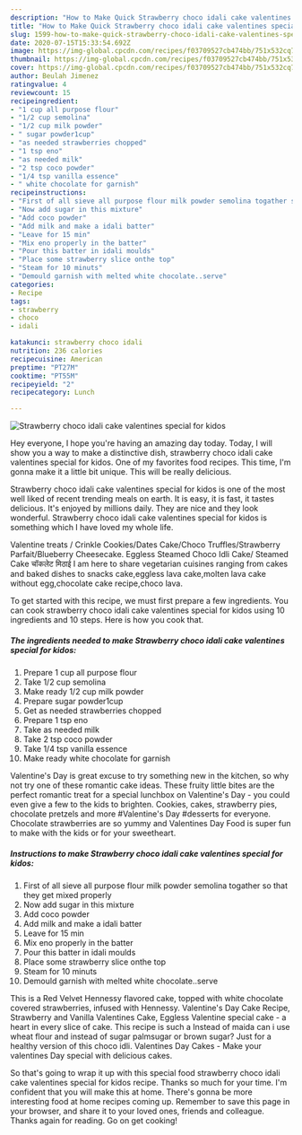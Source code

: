 ```yaml
---
description: "How to Make Quick Strawberry choco idali cake valentines special for kidos"
title: "How to Make Quick Strawberry choco idali cake valentines special for kidos"
slug: 1599-how-to-make-quick-strawberry-choco-idali-cake-valentines-special-for-kidos
date: 2020-07-15T15:33:54.692Z
image: https://img-global.cpcdn.com/recipes/f03709527cb474bb/751x532cq70/strawberry-choco-idali-cake-valentines-special-for-kidos-recipe-main-photo.jpg
thumbnail: https://img-global.cpcdn.com/recipes/f03709527cb474bb/751x532cq70/strawberry-choco-idali-cake-valentines-special-for-kidos-recipe-main-photo.jpg
cover: https://img-global.cpcdn.com/recipes/f03709527cb474bb/751x532cq70/strawberry-choco-idali-cake-valentines-special-for-kidos-recipe-main-photo.jpg
author: Beulah Jimenez
ratingvalue: 4
reviewcount: 15
recipeingredient:
- "1 cup all purpose flour"
- "1/2 cup semolina"
- "1/2 cup milk powder"
- " sugar powder1cup"
- "as needed strawberries chopped"
- "1 tsp eno"
- "as needed milk"
- "2 tsp coco powder"
- "1/4 tsp vanilla essence"
- " white chocolate for garnish"
recipeinstructions:
- "First of all sieve all purpose flour milk powder semolina togather so that they get mixed properly"
- "Now add sugar in this mixture"
- "Add coco powder"
- "Add milk and make a idali batter"
- "Leave for 15 min"
- "Mix eno properly in the batter"
- "Pour this batter in idali moulds"
- "Place some strawberry slice onthe top"
- "Steam for 10 minuts"
- "Demould garnish with melted white chocolate..serve"
categories:
- Recipe
tags:
- strawberry
- choco
- idali

katakunci: strawberry choco idali 
nutrition: 236 calories
recipecuisine: American
preptime: "PT27M"
cooktime: "PT55M"
recipeyield: "2"
recipecategory: Lunch

---
```



![Strawberry choco idali cake valentines special for kidos](https://img-global.cpcdn.com/recipes/f03709527cb474bb/751x532cq70/strawberry-choco-idali-cake-valentines-special-for-kidos-recipe-main-photo.jpg)

Hey everyone, I hope you're having an amazing day today. Today, I will show you a way to make a distinctive dish, strawberry choco idali cake valentines special for kidos. One of my favorites food recipes. This time, I'm gonna make it a little bit unique. This will be really delicious.

Strawberry choco idali cake valentines special for kidos is one of the most well liked of recent trending meals on earth. It is easy, it is fast, it tastes delicious. It's enjoyed by millions daily. They are nice and they look wonderful. Strawberry choco idali cake valentines special for kidos is something which I have loved my whole life.

Valentine treats / Crinkle Cookies/Dates Cake/Choco Truffles/Strawberry Parfait/Blueberry Cheesecake. Eggless Steamed Choco Idli Cake/ Steamed Cake चॉकलेट मिठाई I am here to share vegetarian cuisines ranging from cakes and baked dishes to snacks cake,eggless lava cake,molten lava cake without egg,chocolate cake recipe,choco lava.


To get started with this recipe, we must first prepare a few ingredients. You can cook strawberry choco idali cake valentines special for kidos using 10 ingredients and 10 steps. Here is how you cook that.

<!--inarticleads1-->

##### The ingredients needed to make Strawberry choco idali cake valentines special for kidos:

1. Prepare 1 cup all purpose flour
1. Take 1/2 cup semolina
1. Make ready 1/2 cup milk powder
1. Prepare  sugar powder1cup
1. Get as needed strawberries chopped
1. Prepare 1 tsp eno
1. Take as needed milk
1. Take 2 tsp coco powder
1. Take 1/4 tsp vanilla essence
1. Make ready  white chocolate for garnish


Valentine&#39;s Day is great excuse to try something new in the kitchen, so why not try one of these romantic cake ideas. These fruity little bites are the perfect romantic treat for a special lunchbox on Valentine&#39;s Day - you could even give a few to the kids to brighten. Cookies, cakes, strawberry pies, chocolate pretzels and more #Valentine&#39;s Day #desserts for everyone. Chocolate strawberries are so yummy and Valentines Day Food is super fun to make with the kids or for your sweetheart. 

<!--inarticleads2-->

##### Instructions to make Strawberry choco idali cake valentines special for kidos:

1. First of all sieve all purpose flour milk powder semolina togather so that they get mixed properly
1. Now add sugar in this mixture
1. Add coco powder
1. Add milk and make a idali batter
1. Leave for 15 min
1. Mix eno properly in the batter
1. Pour this batter in idali moulds
1. Place some strawberry slice onthe top
1. Steam for 10 minuts
1. Demould garnish with melted white chocolate..serve


This is a Red Velvet Hennessy flavored cake, topped with white chocolate covered strawberries, infused with Hennessy. Valentine&#39;s Day Cake Recipe, Strawberry and Vanilla Valentines Cake, Eggless Valentine special cake - a heart in every slice of cake. This recipe is such a Instead of maida can i use wheat flour and instead of sugar palmsugar or brown sugar? Just for a healthy version of this choco idli. Valentines Day Cakes - Make your valentines Day special with delicious cakes. 

So that's going to wrap it up with this special food strawberry choco idali cake valentines special for kidos recipe. Thanks so much for your time. I'm confident that you will make this at home. There's gonna be more interesting food at home recipes coming up. Remember to save this page in your browser, and share it to your loved ones, friends and colleague. Thanks again for reading. Go on get cooking!
